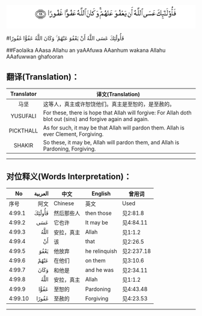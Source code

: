 ![004:099](images/004_099.gif)

#فَأُولَٰئِكَ عَسَى اللَّهُ أَنْ يَعْفُوَ عَنْهُمْ ۚ وَكَانَ اللَّهُ عَفُوًّا غَفُورًا 

##Faolaika AAasa Allahu an yaAAfuwa AAanhum wakana Allahu AAafuwwan ghafooran 

## 翻译(Translation)：

| Translator | 译文(Translation)                                            |
| :--------: | ------------------------------------------------------------ |
|    马坚    | 这等人，真主或许恕饶他们。真主是至恕的，是至赦的。           |
|  YUSUFALI  | For these, there is hope that Allah will forgive: For Allah doth blot out (sins) and forgive again and again. |
| PICKTHALL  | As for such, it may be that Allah will pardon them. Allah is ever Clement, Forgiving. |
|   SHAKIR   | So these, it may be, Allah will pardon them, and Allah is Pardoning, Forgiving. |

---

## 对位释义(Words Interpretation)：

| No   | العربية | 中文    | English | 曾用词 |
| ---- | ------: | ------- | ------- | ------ |
| 序号 |    阿文 | Chinese | 英文    | Used   |
| 4:99.1  | فَأُولَٰئِكَ | 然后那些人 | then those    | 见2:81.8   |
| 4:99.2  | عَسَى    | 它也许     | It may be     | 见4:84.11  |
| 4:99.3  | اللَّهُ   | 安拉，真主 | Allah         | 见1:1.2    |
| 4:99.4  | أَنْ     | 该         | that          | 见2:26.5   |
| 4:99.5  | يَعْفُوَ   | 他放弃     | he relinquish | 见2:237.18 |
| 4:99.6  | عَنْهُمْ   | 在他们     | on them       | 见3:10.6   |
| 4:99.7  | وَكَانَ   | 和他是     | and he was    | 见2:34.11  |
| 4:99.8  | اللَّهُ   | 安拉，真主 | Allah         | 见1:1.2    |
| 4:99.9  | عَفُوًّا   | 至恕的     | Pardoning     | 见4:43.48  |
| 4:99.10 | غَفُورًا  | 至赦的     | Forgiving     | 见4:23.53  |

---
